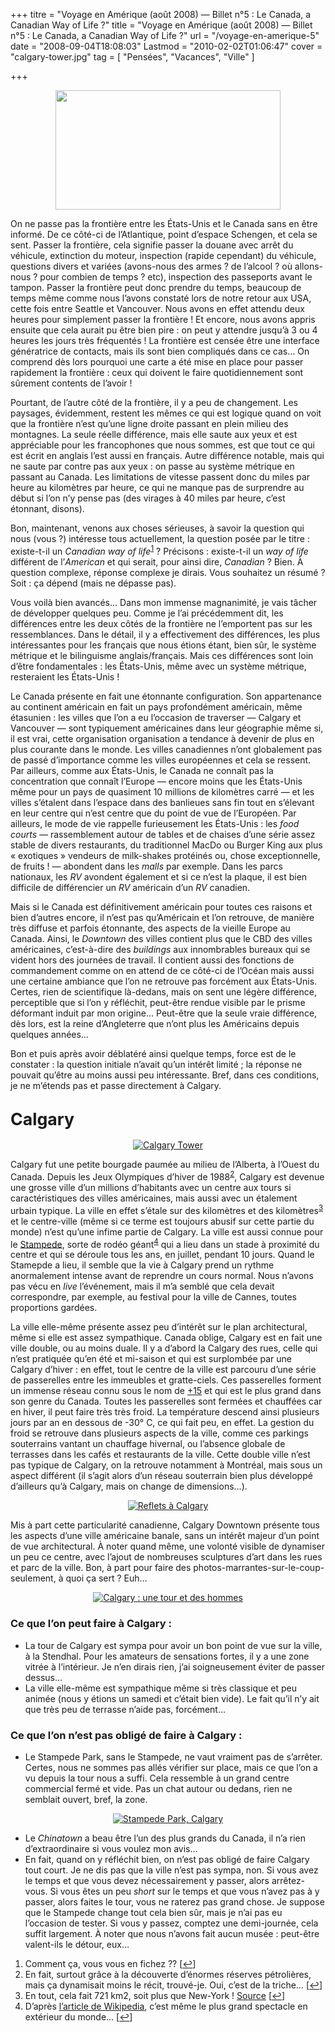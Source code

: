+++
titre = "Voyage en Amérique (août 2008) — Billet n°5 : Le Canada, a Canadian Way of Life ?"
title = "Voyage en Amérique (août 2008) — Billet n°5 : Le Canada, a Canadian Way of Life ?"
url = "/voyage-en-amerique-5"
date = "2008-09-04T18:08:03"
Lastmod = "2010-02-02T01:06:47"
cover = "calgary-tower.jpg"
tag = [ "Pensées", "Vacances", "Ville" ]

+++

<p style="text-align: center;"><img class="alignnone size-full wp-image-458" title="canada-flag" src="canada-flag.jpg" alt="" width="360" height="191" /></p>
<p style="text-align: center;">
<p>On ne passe pas la frontière entre les États-Unis et le Canada sans en être informé. De ce côté-ci de l’Atlantique, point d’espace Schengen, et cela se sent. Passer la frontière, cela signifie passer la douane avec arrêt du véhicule, extinction du moteur, inspection (rapide cependant) du véhicule, questions divers et variées (avons-nous des armes ? de l’alcool ? où allons-nous ? pour combien de temps ? etc), inspection des passeports avant le tampon. Passer la frontière peut donc prendre du temps, beaucoup de temps même comme nous l&rsquo;avons constaté lors de notre retour aux USA, cette fois entre Seattle et Vancouver. Nous avons en effet attendu deux heures pour simplement passer la frontière ! Et encore, nous avons appris ensuite que cela aurait pu être bien pire : on peut y attendre jusqu&rsquo;à 3 ou 4 heures les jours très fréquentés ! La frontière est censée être une interface génératrice de contacts, mais ils sont bien compliqués dans ce cas&#8230; On comprend dès lors pourquoi une carte a été mise en place pour passer rapidement la frontière : ceux qui doivent le faire quotidiennement sont sûrement contents de l&rsquo;avoir !</p>
<p>Pourtant, de l’autre côté de la frontière, il y a peu de changement. Les paysages, évidemment, restent les mêmes ce qui est logique quand on voit que la frontière n’est qu’une ligne droite passant en plein milieu des montagnes. La seule réelle différence, mais elle saute aux yeux et est appréciable pour les francophones que nous sommes, est que tout ce qui est écrit en anglais l’est aussi en français. Autre différence notable, mais qui ne saute par contre pas aux yeux : on passe au système métrique en passant au Canada. Les limitations de vitesse passent donc du miles par heure au kilomètres par heure, ce qui ne manque pas de surprendre au début si l’on n’y pense pas (des virages à 40 miles par heure, c’est étonnant, disons).</p>
<p>
<p>Bon, maintenant, venons aux choses sérieuses, à savoir la question qui nous (vous ?) intéresse tous actuellement, la question posée par le titre : existe-t-il un <em>Canadian way of life</em><sup><a href="#footnote_0_452" id="identifier_0_452" class="footnote-link footnote-identifier-link" title="Comment &ccedil;a, vous vous en fichez ??">1</a></sup> ? Précisons : existe-t-il un <em>way of life</em> différent de l’<em>American</em> et qui serait, pour ainsi dire, <em>Canadian</em> ? Bien. À question complexe, réponse complexe je dirais. Vous souhaitez un résumé ? Soit : ça dépend (mais ne dépasse pas).</p>
<p>Vous voilà bien avancés&#8230; Dans mon immense magnanimité, je vais tâcher de développer quelques peu. Comme je l’ai précédemment dit, les différences entre les deux côtés de la frontière ne l’emportent pas sur les ressemblances. Dans le détail, il y a effectivement des différences, les plus intéressantes pour les français que nous étions étant, bien sûr, le système métrique et le bilinguisme anglais/français. Mais ces différences sont loin d’être fondamentales : les États-Unis, même avec un système métrique, resteraient les États-Unis !</p>
<p>Le Canada présente en fait une étonnante configuration. Son appartenance au continent américain en fait un pays profondément américain, même étasunien : les villes que l&rsquo;on a eu l&rsquo;occasion de traverser — Calgary et Vancouver — sont typiquement américaines dans leur géographie même si, il est vrai, cette organisation organisation a tendance à devenir de plus en plus courante dans le monde. Les villes canadiennes n&rsquo;ont globalement pas de passé d&rsquo;importance comme les villes européennes et cela se ressent. Par ailleurs, comme aux États-Unis, le Canada ne connaît pas la concentration que connaît l&rsquo;Europe — encore moins que les États-Unis même pour un pays de quasiment 10 millions de kilomètres carré — et les villes s&rsquo;étalent dans l&rsquo;espace dans des banlieues sans fin tout en s&rsquo;élevant en leur centre qui n&rsquo;est centre que du point de vue de l&rsquo;Européen. Par ailleurs, le mode de vie rappelle furieusement les États-Unis : les <em>food courts</em> — rassemblement autour de tables et de chaises d&rsquo;une série assez stable de divers restaurants, du traditionnel MacDo ou Burger King aux plus &laquo;&nbsp;exotiques&nbsp;&raquo; vendeurs de milk-shakes protéinés ou, chose exceptionnelle, de fruits ! — abondent dans les <em>malls</em> par exemple. Dans les parcs nationaux, les <em>RV</em> avondent également et si ce n&rsquo;est la plaque, il est bien difficile de différencier un <em>RV</em> américain d&rsquo;un <em>RV</em> canadien.</p>
<p>Mais si le Canada est définitivement américain pour toutes ces raisons et bien d&rsquo;autres encore, il n&rsquo;est pas qu&rsquo;Américain et l&rsquo;on retrouve, de manière très diffuse et parfois étonnante, des aspects de la vieille Europe au Canada. Ainsi, le <em>Downtown</em> des villes contient plus que le CBD des villes américaines, c&rsquo;est-à-dire des <em>buildings</em> aux innombrables bureaux qui se vident hors des journées de travail. Il contient aussi des fonctions de commandement comme on en attend de ce côté-ci de l&rsquo;Océan mais aussi une certaine ambiance que l&rsquo;on ne retrouve pas forcément aux États-Unis. Certes, rien de scientifique là-dedans, mais on sent une légère différence, perceptible que si l&rsquo;on y réfléchit, peut-être rendue visible par le prisme déformant induit par mon origine&#8230; Peut-être que la seule vraie différence, dès lors, est la reine d&rsquo;Angleterre que n&rsquo;ont plus les Américains depuis quelques années&#8230;</p>
<p>Bon et puis après avoir déblatéré ainsi quelque temps, force est de le constater : la question initiale n&rsquo;avait qu&rsquo;un intérêt limité ; la réponse ne pouvait qu&rsquo;être au moins aussi peu intéressante. Bref, dans ces conditions, je ne m&rsquo;étends pas et passe directement à Calgary.</p>
<p>
<h2 id="452_calgary_1"><span style="font-size: 20pt;"><strong>Calgary</strong></span></h2>
<p style="text-align: center;"><a class="flickr-image" title="Calgary Tower" rel="flickr-mgr" href="http://www.flickr.com/photos/28496877@N07/2892939102/" target="_blank"><img class="flickr-large" longdesc="http://farm4.static.flickr.com/3276/2892939102_2e9cda9886_o.jpg" src="2892939102_80b7be71a5.jpg" alt="Calgary Tower" /></a></p>
<p>Calgary fut une petite bourgade paumée au milieu de l’Alberta, à l’Ouest du Canada. Depuis les Jeux Olympiques d’hiver de 1988<sup><a href="#footnote_1_452" id="identifier_1_452" class="footnote-link footnote-identifier-link" title="En fait, surtout gr&acirc;ce &agrave; la d&eacute;couverte d&rsquo;&eacute;normes r&eacute;serves p&eacute;troli&egrave;res, mais &ccedil;a dynamisait moins le r&eacute;cit, trouv&eacute;-je. Oui, c&rsquo;est de la triche&hellip;">2</a></sup>, Calgary est devenue une grosse ville d’un millions d’habitants avec un centre aux tours si caractéristiques des villes américaines, mais aussi avec un étalement urbain typique. La ville en effet s’étale sur des kilomètres et des kilomètres<sup><a href="#footnote_2_452" id="identifier_2_452" class="footnote-link footnote-identifier-link" title="En tout, cela fait 721 km2, soit plus que New-York ! Source">3</a></sup> et le centre-ville (même si ce terme est toujours abusif sur cette partie du monde) n’est qu’une infime partie de Calgary. La ville est aussi connue pour le <a href="http://fr.wikipedia.org/wiki/Calgary_Stampede">Stampede</a>, sorte de rodéo géant<sup><a href="#footnote_3_452" id="identifier_3_452" class="footnote-link footnote-identifier-link" title="D&rsquo;apr&egrave;s l&rsquo;article de Wikipedia,  c&rsquo;est m&ecirc;me le plus grand spectacle en ext&eacute;rieur du monde&hellip;">4</a></sup> qui a lieu dans un stade à proximité du centre et qui se déroule tous les ans, en juillet, pendant 10 jours. Quand le Stamepde a lieu, il semble que la vie à Calgary prend un rythme anormalement intense avant de reprendre un cours normal. Nous n&rsquo;avons pas vécu en <em>live</em> l&rsquo;événement, mais il m&rsquo;a semblé que cela devait correspondre, par exemple, au festival pour la ville de Cannes, toutes proportions gardées.</p>
<p>La ville elle-même présente assez peu d&rsquo;intérêt sur le plan architectural, même si elle est assez sympathique. Canada oblige, Calgary est en fait une ville double, ou au moins duale. Il y a d&rsquo;abord la Calgary des rues, celle qui n&rsquo;est pratiquée qu&rsquo;en été et mi-saison et qui est surplombée par une Calgary d&rsquo;hiver : en effet, tout le centre de la ville est parcouru d&rsquo;une série de passerelles entre les immeubles et gratte-ciels. Ces passerelles forment un immense réseau connu sous le nom de <a href="http://en.wikipedia.org/wiki/Plus_15">+15</a> et qui est le plus grand dans son genre du Canada. Toutes les passerelles sont fermées et chauffées car en hiver, il peut faire très très froid. La température descend ainsi plusieurs jours par an en dessous de -30° C, ce qui fait peu, en effet. La gestion du froid se retrouve dans plusieurs aspects de la ville, comme ces parkings souterrains vantant un chauffage hivernal, ou l&rsquo;absence globale de terrasses dans les cafés et restaurants de la ville. Cette double ville n&rsquo;est pas typique de Calgary, on la retrouve notamment à Montréal, mais sous un aspect différent (il s&rsquo;agit alors d&rsquo;un réseau souterrain bien plus développé d&rsquo;ailleurs qu&rsquo;à Calgary, mais on change de dimensions&#8230;).</p>
<p style="text-align: center;"><a class="flickr-image" title="Reflets à Calgary" rel="flickr-mgr" href="http://www.flickr.com/photos/28496877@N07/2892941824/" target="_blank"><img class="flickr-large" longdesc="http://farm4.static.flickr.com/3081/2892941824_bea03700d2_o.jpg" src="2892941824_d9deee812c.jpg" alt="Reflets à Calgary" /></a></p>
<p>Mis à part cette particularité canadienne, Calgary Downtown présente tous les aspects d&rsquo;une ville américaine banale, sans un intérêt majeur d&rsquo;un point de vue architectural. À noter quand même, une volonté visible de dynamiser un peu ce centre, avec l&rsquo;ajout de nombreuses sculptures d&rsquo;art dans les rues et parc de la ville. Bon, à part pour faire des photos-marrantes-sur-le-coup-seulement, à quoi ça sert ? Euh&#8230;</p>
<p style="text-align: center;"><a class="flickr-image" title="Calgary : une tour et des hommes" rel="flickr-mgr" href="http://www.flickr.com/photos/28496877@N07/2892942936/" target="_blank"><img class="flickr-large" longdesc="http://farm4.static.flickr.com/3030/2892942936_8fef6c9ba9_o.jpg" src="2892942936_d64e2c16dd.jpg" alt="Calgary : une tour et des hommes" /></a></p>
<p>
<h3 id="452_ce-que-lon-peut-fair_1">Ce que l&rsquo;on peut faire à Calgary :</h3>
<ul>
<li>La tour de Calgary est sympa pour avoir un bon point de vue sur la ville, à la Stendhal. Pour les amateurs de sensations fortes, il y a une zone vitrée à l&rsquo;intérieur. Je n&rsquo;en dirais rien, j&rsquo;ai soigneusement éviter de passer dessus&#8230;</li>
<li>La ville elle-même est sympathique même si très classique et peu animée (nous y étions un samedi et c&rsquo;était bien vide). Le fait qu&rsquo;il n&rsquo;y ait que très peu de terrasse n&rsquo;aide pas, forcément&#8230;</li>
</ul>
<h3 id="452_ce-que-l%e2%80%99on-_1">Ce que l’on n’est pas obligé de faire à Calgary :</h3>
<ul>
<li>Le Stampede Park, sans le Stampede, ne vaut vraiment pas de s&rsquo;arrêter. Certes, nous ne sommes pas allés vérifier sur place, mais ce que l&rsquo;on a vu depuis la tour nous a suffi. Cela ressemble à un grand centre commercial fermé et vide. Pas un chat autour ou dedans, rien ne semblait ouvert, bref, la zone.</li>
</ul>
<div style="text-align: center;"><span style="color: #0000ee;"><span style="text-decoration: underline;"><a class="flickr-image" title="Stampede Park, Calgary" rel="flickr-mgr" href="http://www.flickr.com/photos/28496877@N07/2892102607/" target="_blank"><img class="flickr-large" longdesc="http://farm4.static.flickr.com/3250/2892102607_50d6084752_o.jpg" src="2892102607_16f6d5eb4d_m.jpg" alt="Stampede Park, Calgary" /></a></span></span></div>
<ul>
<li>Le <em>Chinatown</em> a beau être l&rsquo;un des plus grands du Canada, il n&rsquo;a rien d&rsquo;extraordinaire si vous voulez mon avis&#8230;</li>
<li>En fait, quand on y réfléchit bien, on n&rsquo;est pas obligé de faire Calgary tout court. Je ne dis pas que la ville n&rsquo;est pas sympa, non. Si vous avez le temps et que vous devez nécessairement y passer, alors arrêtez-vous. Si vous êtes un peu <em>short</em> sur le temps et que vous n&rsquo;avez pas à y passer, alors faites le tour, vous ne raterez pas grand chose. Je suppose que le Stampede change tout cela bien sûr, mais je n&rsquo;ai pas eu l&rsquo;occasion de tester. Si vous y passez, comptez une demi-journée, cela suffit largement. À noter que nous n&rsquo;avons fait aucun musée : peut-être valent-ils le détour, eux&#8230;</li>
</ul>
<ol class="footnotes"><li id="footnote_0_452" class="footnote">Comment ça, vous vous en fichez ?? [<a href="#identifier_0_452" class="footnote-link footnote-back-link">&#8617;</a>]</li><li id="footnote_1_452" class="footnote">En fait, surtout grâce à la découverte d&rsquo;énormes réserves pétrolières, mais ça dynamisait moins le récit, trouvé-je. Oui, c&rsquo;est de la triche&#8230; [<a href="#identifier_1_452" class="footnote-link footnote-back-link">&#8617;</a>]</li><li id="footnote_2_452" class="footnote">En tout, cela fait 721 km2, soit plus que New-York ! <a href="http://fr.wikipedia.org/wiki/Calgary#G.C3.A9ographie_et_climat">Source</a> [<a href="#identifier_2_452" class="footnote-link footnote-back-link">&#8617;</a>]</li><li id="footnote_3_452" class="footnote">D&rsquo;après <a href="http://fr.wikipedia.org/wiki/Calgary_Stampede">l&rsquo;article de Wikipedia</a>,  c&rsquo;est même le plus grand spectacle en extérieur du monde&#8230; [<a href="#identifier_3_452" class="footnote-link footnote-back-link">&#8617;</a>]</li></ol>
